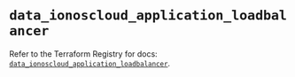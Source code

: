 # `data_ionoscloud_application_loadbalancer`

Refer to the Terraform Registry for docs: [`data_ionoscloud_application_loadbalancer`](https://registry.terraform.io/providers/ionos-cloud/ionoscloud/6.4.16/docs/data-sources/application_loadbalancer).

